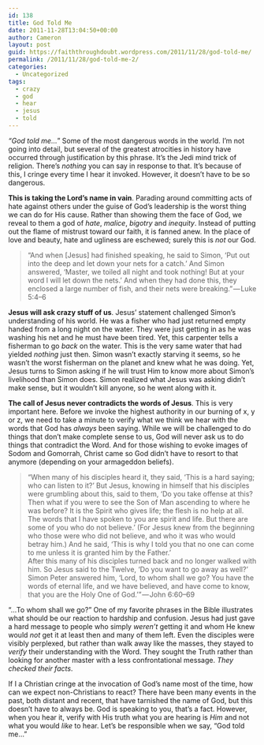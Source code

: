 ```yaml
---
id: 138
title: God Told Me
date: 2011-11-28T13:04:50+00:00
author: Cameron
layout: post
guid: https://faiththroughdoubt.wordpress.com/2011/11/28/god-told-me/
permalink: /2011/11/28/god-told-me-2/
categories:
  - Uncategorized
tags:
  - crazy
  - god
  - hear
  - jesus
  - told
---
```

_“God told me…_” Some of the most dangerous words in the world. I’m not going into detail, but several of the greatest atrocities in history have occurred through justification by this phrase. It’s the Jedi mind trick of religion. There’s _nothing_ you can say in response to that. It’s because of this, I cringe every time I hear it invoked. However, it doesn’t have to be so dangerous.

**This is taking the Lord’s name in vain**. Parading around committing acts of hate against others under the guise of God’s leadership is the worst thing we can do for His cause. Rather than showing them the face of God, we reveal to them a god of _hate_, _malice_, _bigotry_ and _inequity_. Instead of putting out the flame of mistrust toward our faith, it is fanned anew. In the place of love and beauty, hate and ugliness are eschewed; surely this is _not_ our God.

> “And when [Jesus] had finished speaking, he said to Simon, ‘Put out into the deep and let down your nets for a catch.’ And Simon answered, ‘Master, we toiled all night and took nothing! But at your word I will let down the nets.’ And when they had done this, they enclosed a large number of fish, and their nets were breaking.” — Luke 5:4–6

**Jesus will ask crazy stuff of us**. Jesus’ statement challenged Simon’s understanding of his world. He was a fisher who had just returned empty handed from a long night on the water. They were just getting in as he was washing his net and he must have been tired. Yet, this carpenter tells a fisherman to go _back_ on the water. This is the very same water that had yielded _nothing_ just then. Simon wasn’t exactly starving it seems, so he wasn’t the worst fisherman on the planet and knew what he was doing. Yet, Jesus turns to Simon asking if he will trust Him to know more about Simon’s livelihood than Simon does. Simon realized what Jesus was asking didn’t make sense, but it wouldn’t kill anyone, so he went along with it.

**The call of Jesus never contradicts the words of Jesus**. This is very important here. Before we invoke the highest authority in our burning of x, y or z, we need to take a minute to verify what we think we hear with the words that God has _always_ been saying. While we will be challenged to do things that don’t make complete sense to us, God will never ask us to do things that contradict the Word. And for those wishing to evoke images of Sodom and Gomorrah, Christ came so God didn’t have to resort to that anymore (depending on your armageddon beliefs).

> “When many of his disciples heard it, they said, ‘This is a hard saying; who can listen to it?’ But Jesus, knowing in himself that his disciples were grumbling about this, said to them, ‘Do you take offense at this? Then what if you were to see the Son of Man ascending to where he was before? It is the Spirit who gives life; the flesh is no help at all. The words that I have spoken to you are spirit and life. But there are some of you who do not believe.’ (For Jesus knew from the beginning who those were who did not believe, and who it was who would betray him.) And he said, ‘This is why I told you that no one can come to me unless it is granted him by the Father.’  
> After this many of his disciples turned back and no longer walked with him. So Jesus said to the Twelve, ‘Do you want to go away as well?’ Simon Peter answered him, ‘Lord, to whom shall we go? You have the words of eternal life, and we have believed, and have come to know, that you are the Holy One of God.’” — John 6:60–69

“…To whom shall we go?” One of my favorite phrases in the Bible illustrates what should be our reaction to hardship and confusion. Jesus had just gave a hard message to people who simply _weren’t_ getting it and whom He knew would _not_ get it at least then and many of them left. Even the disciples were visibly perplexed, but rather than walk away like the masses, they stayed to _verify_ their understanding with the Word. They sought the Truth rather than looking for another master with a less confrontational message. _They checked their facts_.

If I a Christian cringe at the invocation of God’s name most of the time, how can we expect non-Christians to react? There have been many events in the past, both distant and recent, that have tarnished the name of God, but this doesn’t have to always be. God is speaking to you, that’s a fact. However, when you hear it, verify with His truth what you are hearing is _Him_ and not what you would _like_ to hear. Let’s be responsible when we say, “God told me…”